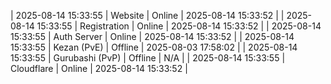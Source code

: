 | 2025-08-14 15:33:55 | Website | Online | 2025-08-14 15:33:52 |
| 2025-08-14 15:33:55 | Registration | Online | 2025-08-14 15:33:52 |
| 2025-08-14 15:33:55 | Auth Server | Online | 2025-08-14 15:33:52 |
| 2025-08-14 15:33:55 | Kezan (PvE) | Offline | 2025-08-03 17:58:02 |
| 2025-08-14 15:33:55 | Gurubashi (PvP) | Offline | N/A |
| 2025-08-14 15:33:55 | Cloudflare | Online | 2025-08-14 15:33:52 |

